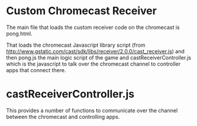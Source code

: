 Custom Chromecast Receiver
=====

The main file that loads the custom receiver code on the chromecast is pong.html.

That loads the chromecast Javascript library script (from http://www.gstatic.com/cast/sdk/libs/receiver/2.0.0/cast_receiver.js)
and then pong.js the main logic script of the game and castReceiverController.js which is the javascript to talk over the
chromecast channel to controller apps that connect there.

castReceiverController.js
=====
This provides a number of functions to communicate over the channel between the chromecast and controlling apps.